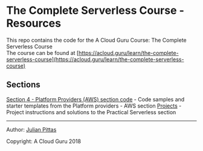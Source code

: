 # The Complete Serverless Course - Resources
This repo contains the code for the A Cloud Guru Course: The Complete Serverless Course<br />
The course can be found at [https://acloud.guru/learn/the-complete-serverless-course](https://acloud.guru/learn/the-complete-serverless-course)


## Sections
[Section 4 - Platform Providers (AWS) section code](./section-4) - Code samples and starter templates from the Platform providers - AWS section
[Projects](./projects) - Project instructions and solutions to the Practical Serverless section

<hr>

Author: [Julian Pittas](https://twitter.com/julianpitt)

Copyright: A Cloud Guru 2018
